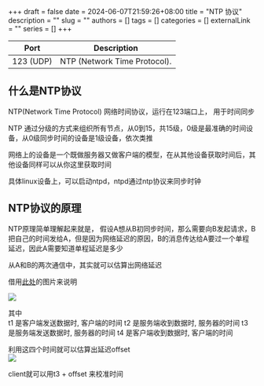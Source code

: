 +++ 
draft = false
date = 2024-06-07T21:59:26+08:00
title = "NTP 协议"
description = ""
slug = ""
authors = []
tags = []
categories = []
externalLink = ""
series = []
+++

| **Port**  | **Description**              |
| --------- | ---------------------------- |
| 123 (UDP) | NTP (Network Time Protocol). |

## 什么是NTP协议
NTP(Network Time Protocol) 网络时间协议，运行在123端口上， 用于时间同步


NTP 通过分级的方式来组织所有节点，从0到15，共15级，0级是最准确的时间设备，从0级同步时间的设备是1级设备，依次类推

网络上的设备是一个既做服务器又做客户端的模型，在从其他设备获取时间后，其他设备同样可以从你这里获取时间

具体linux设备上，可以启动ntpd，ntpd通过ntp协议来同步时钟

## NTP协议的原理
NTP原理简单理解起来就是，
假设A想从B初同步时间，那么需要向B发起请求，B把自己的时间发给A，但是因为网络延迟的原因，B的消息传达给A要过一个单程延迟，因此A需要知道单程延迟是多少

从A和B的两次通信中，其实就可以估算出网络延迟

借用[此处](https://info.support.huawei.com/info-finder/encyclopedia/zh/NTP.html)的图片来说明  

![](https://pic-1258720617.cos.ap-beijing.myqcloud.com/202406072215855.png)

其中   
t1 是客户端发送数据时, 客户端的时间
t2 是服务端收到数据时, 服务器的时间
t3 是服务端发送数据时, 服务器的时间
t4 是客户端收到数据时, 客户端的时间


利用这四个时间就可以估算出延迟offset  
![](https://pic-1258720617.cos.ap-beijing.myqcloud.com/202406072215103.png)

client就可以用t3 + offset 来校准时间
